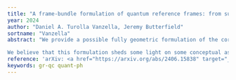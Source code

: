 ```yaml
---
title: "A frame-bundle formulation of quantum reference frames: from superposition of perspectives to superposition of geometries"
year: 2024
author: "Daniel A. Turolla Vanzella, Jeremy Butterfield"
sortname: "Vanzella"
abstract: "We provide a possible fully geometric formulation of the core idea of quantum reference frames (QRFs) as it has been applied in the context of gravity, freeing its definition from unnecessary (though convenient) ingredients, such as coordinate systems. Our formulation is based on two main ideas. First, a QRF encodes uncertainty about what is the observer's (and, hence, the measuring apparatus's) perception of time and space at each spacetime point (i.e., event). For this, an observer at an event p is modeled, as usual, as a tetrad in the tangent space Tp. So a QRF at an event p is a complex function on the tetrads at p. Second, we use the result that one can specify a metric on a given manifold by stipulating that a basis one assigns at each tangent space is to be a tetrad in the metric one wants to specify. Hence a spacetime, i.e. manifold plus metric, together with a choice of \"point of view\" on it, is represented by a section of the bundle of bases, understood as taking the basis assigned to each point to be a tetrad. Thus a superposition of spacetimes gets represented as, roughly speaking, an assignment of complex amplitudes to sections of this bundle. A QRF, defined here as the collection of complex amplitudes assigned to bases at events--i.e., a complex function defined on the bundle of bases of the manifold--can describe, in a local way (i.e., attributing the amplitudes to bases at events instead of to whole sections), these superposition. 

We believe that this formulation sheds some light on some conceptual aspects and possible extensions of current ideas about QRFs. For instance, thinking in geometric terms makes it clear that the idea of QRFs applied to the gravitational scenarios treated in the literature (beyond linear approximation) lacks predictive power due to arbitrariness which, we argue, can only be resolved by some further input from physics."
reference: 'arXiv: <a href="https://arxiv.org/abs/2406.15838" target="_blank">2406.15838 [gr-qc]</a>.'
keywords: gr-qc quant-ph
---
```

